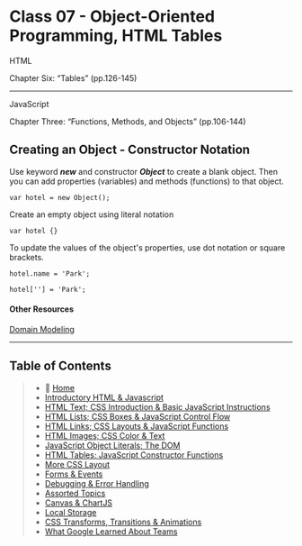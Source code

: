 
# Class 07 - Object-Oriented Programming, HTML Tables

HTML

Chapter Six: “Tables” (pp.126-145)

_____

JavaScript

Chapter Three: “Functions, Methods, and Objects” (pp.106-144)

## Creating an Object - Constructor Notation

Use keyword ***new*** and constructor ***Object*** to create a blank object.
Then you can add properties (variables) and methods (functions) to that object.

    var hotel = new Object();

Create an empty object using literal notation

    var hotel {}

To update the values of the object's properties, use dot notation or square brackets.

    hotel.name = 'Park';

    hotel[''] = 'Park';

#### Other Resources

[Domain Modeling](https://github.com/codefellows/domain_modeling#domain-modeling)

_____

## Table of Contents

> * 🏡 [Home](README.md)
> * [Introductory HTML & Javascript](201/class-01.md)
> * [HTML Text; CSS Introduction & Basic JavaScript Instructions](201/class-02.md)
> * [HTML Lists; CSS Boxes & JavaScript Control Flow](201/class-03.md)
> * [HTML Links; CSS Layouts & JavaScript Functions](201/class-04.md)
> * [HTML Images; CSS Color & Text](201/class-05.md)
> * [JavaScript Object Literals; The DOM](201/class-06.md)
> * [HTML Tables; JavaScript Constructor Functions](201/class-07.md)
> * [More CSS Layout](201/class-08.md)
> * [Forms & Events](201/class-09.md)
> * [Debugging & Error Handling](201/class-10.md)
> * [Assorted Topics](201/class-11.md)
> * [Canvas & ChartJS](201/class-12.md)
> * [Local Storage](201/class-13.md)
> * [CSS Transforms, Transitions & Animations](201/class-14a.md)
> * [What Google Learned About Teams](201/class-14b.md)
